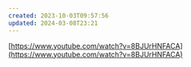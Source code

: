 ```yaml
---
created: 2023-10-03T09:57:56
updated: 2024-03-08T23:21
---
```

[https://www.youtube.com/watch?v=8BJUrHNFACA](https://www.youtube.com/watch?v=8BJUrHNFACA)